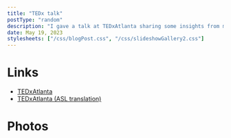 ```yaml
---
title: "TEDx talk"
postType: "random"
description: "I gave a talk at TEDxAtlanta sharing some insights from my PhD research building a graffiti robot"
date: May 19, 2023
stylesheets: ["/css/blogPost.css", "/css/slideshowGallery2.css"]
---
```


# Links
  <!-- "TEDxAtlanta": "https://youtu.be/Lfai3FFxOoY"
  "TEDxAtlanta (ASL translation)": "https://youtu.be/BEVAqb_IzxI" -->
- [TEDxAtlanta](https://youtu.be/Lfai3FFxOoY)
- [TEDxAtlanta (ASL translation)](https://youtu.be/BEVAqb_IzxI)

# Photos
<!-- <script src="https://cdn.jsdelivr.net/npm/publicalbum@latest/embed-ui.min.js" async></script> -->
<script src="/scripts/googlephotos_carousel.js" async></script>
<div class="pa-carousel-widget" style="width:100%; height:480px; display:none;"
  data-link="https://photos.app.goo.gl/p8QENDL3Dk8efP6a9"
  data-title="TEDxAtlanta, from Patrick&#39;s camera"
  data-delay="2"
  data-description="15 new items added to shared album">
  <object data="https://lh3.googleusercontent.com/pw/AP1GczPGUE0A9uWokvFlPkn-_tTVOuckd2RpgIcYdjui5-ZqTyrCG5tIm55dQMa2xZf63jZSlYJJwwg36YkoIy7vuVLx9GrjODnGXeFlf5dtr4W_33Phqx-j=w1920-h1080"></object>
  <object data="https://lh3.googleusercontent.com/pw/AP1GczOZ26uenfIiiUNVZK7TmQuDfX1FWLu0uCa5ij7C8tAvBSeqwza1o3eVPp4mlrNmgr5OBpbaFqoJ4VDDQGDxeyOio2B5Ldog-FX6EMxg2n7RyBg8-4Ad=w1920-h1080"></object>
  <object data="https://lh3.googleusercontent.com/pw/AP1GczMTl9dSnQBuaoKhtZyv6De2esd6uSSYsF1-KGdTKeuXCiyxNhtl_bdYk9ZGXBzGqO3934lu9mjncGfDKmTritZzDJ_svuMqCqYIRvaSy02jKtiZG_9C=w1920-h1080"></object>
  <object data="https://lh3.googleusercontent.com/pw/AP1GczOfKxu5z2azQK4FHVs69J37AIWOJV0V2-eWQ-J5fYWf5n20fflMadrfFODKNwfcUdCtqrPq63Omg8verOX9WrZ5KNNV0DY4SRpyhPC2hexAYlNzxiUG=w1920-h1080"></object>
  <object data="https://lh3.googleusercontent.com/pw/AP1GczM7RyTHEcBWr2gaJAV4c8BKo-gQBdzpCKtz45tP9r0kaOcMCdROJpL9JR4IF5w-q7brMtQjLMu0lGW_1FNkhFgBqGpiwZqPFd5RG-JtaLBRa9l-65Ov=w1920-h1080"></object>
  <object data="https://lh3.googleusercontent.com/pw/AP1GczORkY_odDwid8WXg5rN0e6YmzpkPxv75wcnOtA1NopVvaH9g-YNgtRP7t5uadGAI7m5qflxAt1qHQ5PX1WQxJR4O-1S1kF8Qs08T7CgSjnX_ESRqkDO=w1920-h1080"></object>
  <object data="https://lh3.googleusercontent.com/pw/AP1GczMoCYZTsk0SaMIdEs-0GE5mOhhhssj1eD8dXL2kzbyByI1NZeqZkJwVrpL9yte4pVODliHPdpHMi1V80Udz7vkbHvzYty4VyJhg5QoOsYpocg6patkW=w1920-h1080"></object>
  <object data="https://lh3.googleusercontent.com/pw/AP1GczOaI8JBQ7gOipDkoat1So63hdNbNW80L2xP2khgJ5opEIHL1GAhpR_TYHdfQPQci97ej6b6QoeUPhZX69-p3yrkAtvdTA2OtZPJL-i4D0qElYyyDt51=w1920-h1080"></object>
  <object data="https://lh3.googleusercontent.com/pw/AP1GczMnEBW4wnc53m7JIRtfk9gYdxcd9bUXuALHsLNahq-ds1AxjQTa6kT6IJRLoDYwn65H8TTxxlugls20sFDbnfFhKusBNxYAWFuWSfZzvwZEHv0oBZjz=w1920-h1080"></object>
  <object data="https://lh3.googleusercontent.com/pw/AP1GczNbw1asDcswy9Du7G99UOUn85kT429eiy6UfMRUilcn6Gm-Jc4vXMgINNYBpIZWZMvhZv4BtXu1d66zQGIp6WIy6r3eW3i8H8vrrzjZgVhsAKvQxeyc=w1920-h1080"></object>
  <object data="https://lh3.googleusercontent.com/pw/AP1GczMv_d65P3b70a3OoH96uabdPlC8MLeIoSz0SlgzCNOdarWUQcQxLswSWUEqfmhWQlEsD_p5u8zWwPA8C9lcwfmaDonhHYri7MspTCw_QEBWeURCWHl-=w1920-h1080"></object>
  <object data="https://lh3.googleusercontent.com/pw/AP1GczPBcJ2O2fbjfvM9oLFSarzjTaa9Fj5CrW96nhQ8tr-dZBTMmSGqgxJ9Uf-tnSxyICIx9FuaPuIRTcj6HsSObkYY4ru6dXoQBT8yiwbXvL3DntpMrRA1=w1920-h1080"></object>
  <object data="https://lh3.googleusercontent.com/pw/AP1GczPQhClQYPkXM2SFchBms0wxrcQkzTyZfQsL1aOIBzcaqdggp8HERGX-TYnbzZco3a4AInCsY_OpGbdKHti-cddbNMSrux2T5eoYxdJBsK-lH3dT4ZSA=w1920-h1080"></object>
  <object data="https://lh3.googleusercontent.com/pw/AP1GczO33sBLM1CBMpycIpkTIOUQbRtQ3bG9ce6yp5QoGVZC-xNXOaLEKc-8HVmLCrOzcbXdtynU8VbV9jb5y7L2GUpXCqszla89Hod_iFCRL4RCowQr4FXD=w1920-h1080"></object>
  <object data="https://lh3.googleusercontent.com/pw/AP1GczPNXse7PnSikTQdTTd9zCNTSNCeHvmzIxw4QPPm_cx81_dbtLbYlMpKNBMzFjZXj__Xt8qeELXc5LatDWczk6oRU4XLDW48BcRrgsVbqCOIWYylwfnj=w1920-h1080"></object>
</div>
